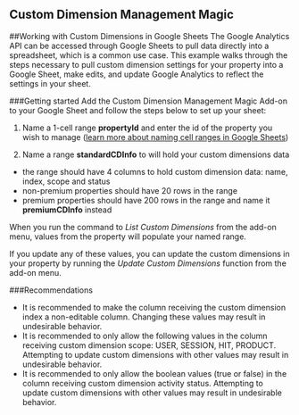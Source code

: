 Custom Dimension Management Magic
---------

##Working with Custom Dimensions in Google Sheets
The Google Analytics API can be accessed through Google Sheets to pull data directly into a spreadsheet, which is a common use case. This example walks through the steps necessary to pull custom dimension settings for your property into a Google Sheet, make edits, and update Google Analytics to reflect the settings in your sheet.

###Getting started
Add the Custom Dimension Management Magic Add-on to your Google Sheet and follow the steps below to set up your sheet:

1. Name a 1-cell range __propertyId__ and enter the id of the property you wish to manage ([learn more about naming cell ranges in Google Sheets](https://support.google.com/docs/answer/63175?hl=en))

2. Name a range __standardCDInfo__ to will hold your custom dimensions data
  - the range should have 4 columns to hold custom dimension data: name, index, scope and status
  - non-premium properties should have 20 rows in the range
  - premium properties should have 200 rows in the range and name it __premiumCDInfo__ instead

When you run the command to _List Custom Dimensions_ from the add-on menu, values from the property will populate your named range.

If you update any of these values, you can update the custom dimensions in your property by running the _Update Custom Dimensions_ function from the add-on menu.

###Recommendations
- It is recommended to make the column receiving the custom dimension index a non-editable column. Changing these values may result in undesirable behavior.
- It is recommended to only allow the following values in the column receiving custom dimension scope: USER, SESSION, HIT, PRODUCT. Attempting to update custom dimensions with other values may result in undesirable behavior.
- It is recommended to only allow the boolean values (true or false) in the column receiving custom dimension activity status. Attempting to update custom dimensions with other values may result in undesirable behavior.